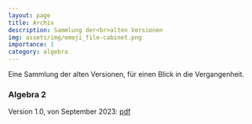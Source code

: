 ```yaml
---
layout: page
title: Archiv
description: Sammlung der<br>alten Versionen 
img: assets/img/emoji_file-cabinet.png
importance: 1
category: algebra
---
```

Eine Sammlung der alten Versionen, für einen Blick in die Vergangenheit.

<h3>Algebra 2</h3>

Version 1.0, von September 2023: <a href="../../assets/pdf/algebra2_v1_sep23.pdf">pdf</a>